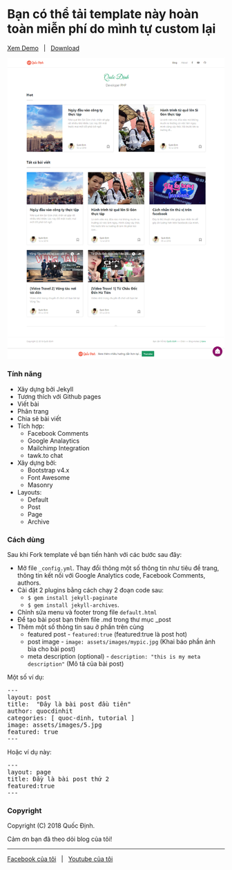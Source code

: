 # Bạn có thể tải template này hoàn toàn miễn phí do mình tự custom lại

[Xem Demo](https://quocdinhit.tk) &nbsp; | &nbsp; [Download](https://github.com/quocdinhit97/quocdinhit97.github.io)

![mediumish](assets/images/cover.png)

### Tính năng

- Xây dựng bởi Jekyll
- Tương thích với Github pages
- Viết bài
- Phân trang
- Chia sẽ bài viết
- Tích hợp:
    - Facebook Comments
    - Google Analaytics
    - Mailchimp Integration
    - tawk.to chat
- Xây dựng bởi:
    - Bootstrap v4.x
    - Font Awesome
    - Masonry
- Layouts:
    - Default
    - Post
    - Page
    - Archive
    
### Cách dùng
Sau khi Fork template về bạn tiến hành với các bước sau đây:
- Mở file <code>_config.yml</code>. Thay đổi thông một số thông tin như tiêu đề trang, thông tin kết nối với Google Analytics code, Facebook Comments, authors.
- Cài đặt 2 plugins bằng cách chạy 2 đoạn code sau: 
    - <code>$ gem install jekyll-paginate</code>
    - <code>$ gem install jekyll-archives</code>.
- Chỉnh sửa menu và footer trong file <code>default.html</code>
- Để tạo bài post bạn thêm file .md trong thư mục _post 
- Thêm một số thông tin sau ở phần trên cùng
    - featured post - <code>featured:true</code> (featured:true là post hot)
    - post image - <code>image: assets/images/mypic.jpg</code> (Khai báo phần ảnh bìa cho bài post)
    - meta description (optional) - <code>description: "this is my meta description"</code> (Mô tả của bài post)
    
Một số ví dụ: 
<pre>
---
layout: post
title:  "Đây là bài post đầu tiên"
author: quocdinhit
categories: [ quoc-dinh, tutorial ]
image: assets/images/5.jpg
featured: true
---
</pre>

Hoặc ví dụ này: 
<pre>
---
layout: page
title: Đầy là bài post thứ 2
featured:true
---
</pre>

### Copyright

Copyright (C) 2018 Quốc Định.

Cảm ơn bạn đã theo dỏi blog của tôi!

-----------------

[Facebook của tôi](https://www.facebook.com/PhungQuocDinh) &nbsp; | &nbsp; [Youtube của tôi](https://www.youtube.com/channel/UCwXIeWhUBsUDkSMzUW_sazA)
